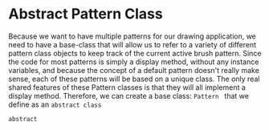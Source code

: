 # Abstract Pattern Class

Because we want to have multiple patterns for our drawing application, we need to have a base-class that will allow us to refer to a variety of different pattern class objects to keep track of the current active brush pattern.  Since the code for most patterns is simply a display method, without any instance variables, and because the concept of a default pattern doesn't really make sense, each of these patterns will be based on a unique class.  The only real shared features of these Pattern classes is that they will all implement a display method.  Therefore, we can create a base class:  ``Pattern `` that we define as an ``abstract class``

```
abstract